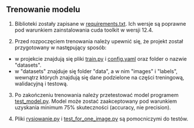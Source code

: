 ## Trenowanie modelu

1. Biblioteki zostały zapisane w [requirements.txt](./requirements.txt). Ich wersje są poprawne pod warunkiem zainstalowania cuda toolkit w wersji 12.4.

2. Przed rozpoczęciem trenowania należy upewnić się, że projekt został przygotowany w następujący sposób:
- w projekcie znajdują się pliki [train.py](./train.py) i [config.yaml](./config.yaml) oraz folder o nazwie "datasets".
- w "datasets" znajduje się folder "data", a w nim "images" i "labels", wewnątrz których znajdują się dane podzielone na części treningową, walidacyjną i testową.

3. Po zakończeniu trenowania należy przetestować model programem [test_model.py](./test_model.py). Model może zostać zaakceptowany pod warunkiem uzyskania minimum 75% skuteczności (accuracy, nie precision).

4. Pliki [rysiowanie.py](./rysiowanie.py) i [test_for_one_image.py](./test_for_one_image.py) są pomocniczymi do testów.
